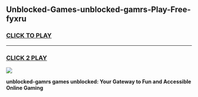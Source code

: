 
## Unblocked-Games-unblocked-gamrs-Play-Free-fyxru
<h3>
<a href="https://premium76.site?title=unblocked-gamrs&ref=12A">CLICK TO PLAY</a></h3>
<hr>

<h3>
<a href="https://premium76.site?title=unblocked-gamrs&ref=12A">CLICK 2 PLAY</a>
  
</h3>

<a href="https://premium76.site?title=unblocked-gamrs&ref=12A"><img src="https://clearcache.store/games.png"></a>


**unblocked-gamrs games unblocked: Your Gateway to Fun and Accessible Online Gaming**
